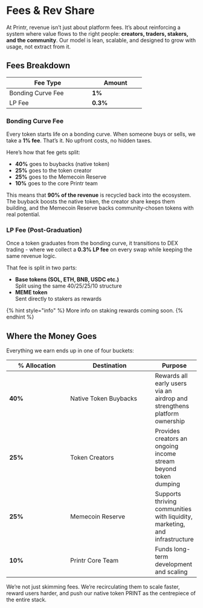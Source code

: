 # Fees & Rev Share

At Printr, revenue isn’t just about platform fees. It’s about reinforcing a system where value flows to the right people: **creators, traders, stakers, and the community**. Our model is lean, scalable, and designed to grow with usage, not extract from it.

## Fees Breakdown

<table><thead><tr><th width="203.01953125">Fee Type</th><th width="124.05078125">Amount</th></tr></thead><tbody><tr><td>Bonding Curve Fee</td><td><strong>1%</strong></td></tr><tr><td>LP Fee</td><td><strong>0.3%</strong></td></tr></tbody></table>

### Bonding Curve Fee

Every token starts life on a bonding curve. When someone buys or sells, we take a **1% fee**. That’s it. No upfront costs, no hidden taxes.

Here’s how that fee gets split:

* **40%** goes to buybacks (native token)&#x20;
* **25%** goes to the token creator
* **25%** goes to the Memecoin Reserve
* **10%** goes to the core Printr team

This means that **90% of the revenue** is recycled back into the ecosystem. The buyback boosts the native token, the creator share keeps them building, and the Memecoin Reserve backs community-chosen tokens with real potential.

### LP Fee (Post-Graduation)

Once a token graduates from the bonding curve, it transitions to DEX trading - where we collect a **0.3% LP fee** on every swap while keeping the same revenue logic.

That fee is split in two parts:

* **Base tokens (SOL, ETH, BNB, USDC etc.)**\
  Split using the same 40/25/25/10 structure
* **MEME token**\
  Sent directly to stakers as rewards

{% hint style="info" %}
More info on staking rewards coming soon.
{% endhint %}

## Where the Money Goes

Everything we earn ends up in one of four buckets:

<table><thead><tr><th width="152.78125">% Allocation</th><th width="221.69140625">Destination</th><th>Purpose</th></tr></thead><tbody><tr><td><strong>40%</strong></td><td>Native Token Buybacks</td><td>Rewards all early users via an airdrop and strengthens platform ownership</td></tr><tr><td><strong>25%</strong></td><td>Token Creators</td><td>Provides creators an ongoing income stream beyond token dumping</td></tr><tr><td><strong>25%</strong></td><td>Memecoin Reserve</td><td>Supports thriving communities with liquidity, marketing, and infrastructure</td></tr><tr><td><strong>10%</strong></td><td>Printr Core Team</td><td>Funds long-term development and scaling</td></tr></tbody></table>

We’re not just skimming fees. We’re recirculating them to scale faster, reward users harder, and push our native token PRINT as the centrepiece of the entire stack.
